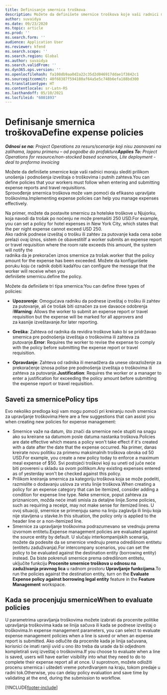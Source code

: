 ```yaml
---
title: Definisanje smernica troškova
description: Možete da definišete smernice troškova koje vaši radnici moraju slediti prilikom unošenja i podnošenja izveštaja o troškovima i putnih zahteva.
author: suvaidya
ms.date: 09/23/2020
ms.topic: article
ms.prod: ''
ms.search.form: ''
audience: Application User
ms.reviewer: kfend
ms.search.scope: ''
ms.search.region: Global
ms.author: suvaidya
ms.search.validFrom: ''
ms.dyn365.ops.version: ''
ms.openlocfilehash: fa108db9aa0d2a22c35d2d046917ddae1f3842c1
ms.sourcegitcommit: 40f68387f594180af64a5e5c748b6efa188bd300
ms.translationtype: HT
ms.contentlocale: sr-Latn-RS
ms.lasthandoff: 05/10/2021
ms.locfileid: "6001893"
---
```

# <a name="define-expense-policies"></a><span data-ttu-id="653cb-103">Definisanje smernica troškova</span><span class="sxs-lookup"><span data-stu-id="653cb-103">Define expense policies</span></span>

<span data-ttu-id="653cb-104">_**Odnosi se na:** Project Operations za resurs/scenarije koji nisu zasnovani na zalihama, laganu primenu – od pogodbe do profakture_</span><span class="sxs-lookup"><span data-stu-id="653cb-104">_**Applies To:** Project Operations for resource/non-stocked based scenarios, Lite deployment - deal to proforma invoicing_</span></span>

<span data-ttu-id="653cb-105">Možete da definišete smernice koje vaši radnici moraju slediti prilikom unošenja i podnošenja izveštaja o troškovima i putnih zahteva.</span><span class="sxs-lookup"><span data-stu-id="653cb-105">You can define policies that your workers must follow when entering and submitting expense reports and travel requisitions.</span></span>         
<span data-ttu-id="653cb-106">Sprovođenje smernica troškova može vam pomoći da efikasno upravljate troškovima.</span><span class="sxs-lookup"><span data-stu-id="653cb-106">Implementing expense policies can help you manage expenses effectively.</span></span>         

<span data-ttu-id="653cb-107">Na primer, možete da postavite smernicu za hotelske troškove u Njujorku, koja navodi da trošak po noćenju ne može premašiti 250 USD.</span><span class="sxs-lookup"><span data-stu-id="653cb-107">For example, you can set a policy for hotel expenses in New York City, which states that the per night expense cannot exceed USD 250.</span></span>       
<span data-ttu-id="653cb-108">Ako radnik podnese izveštaj o trošku ili zahtev za putovanje kada cena sobe prelazi ovaj iznos, sistem će obavestiti</span><span class="sxs-lookup"><span data-stu-id="653cb-108">If a worker submits an expense report or travel requisition where the room rate exceeds this amount, the system will notify the</span></span>         
<span data-ttu-id="653cb-109">radnika da je prekoračen iznos smernice za trošak.</span><span class="sxs-lookup"><span data-stu-id="653cb-109">worker that the policy amount for the expense has been exceeded.</span></span> <span data-ttu-id="653cb-110">Možete da konfigurišete poruku koju će radnik dobiti kada</span><span class="sxs-lookup"><span data-stu-id="653cb-110">You can configure the message that the worker will receive when you</span></span>        
<span data-ttu-id="653cb-111">definišete smernicu.</span><span class="sxs-lookup"><span data-stu-id="653cb-111">define the policy.</span></span>      
        
<span data-ttu-id="653cb-112">Možete da definišete tri tipa smernica:</span><span class="sxs-lookup"><span data-stu-id="653cb-112">You can define three types of policies:</span></span>         
        
- <span data-ttu-id="653cb-113">**Upozorenje**: Omogućava radniku da podnese izveštaj o trošku ili zahtev za putovanje, ali će trošak biti označen za sve davaoce odobrenja i</span><span class="sxs-lookup"><span data-stu-id="653cb-113">**Warning**: Allows the worker to submit an expense report or travel requisition but the expense will be marked for all approvers and</span></span>         
  <span data-ttu-id="653cb-114">za kasnije izveštavanje.</span><span class="sxs-lookup"><span data-stu-id="653cb-114">for later reporting.</span></span>        

- <span data-ttu-id="653cb-115">**Greška**: Zahteva od radnika da revidira troškove kako bi se pridržavao smernica pre podnošenja izveštaja o troškovima ili zahteva za putovanje.</span><span class="sxs-lookup"><span data-stu-id="653cb-115">**Error**: Requires the worker to revise the expense to comply with the policy before submitting the expense report or travel requisition.</span></span>        
 
 - <span data-ttu-id="653cb-116">**Opravdanje**: Zahteva od radnika ili menadžera da unese obrazloženje za prekoračenje iznosa polise pre podnošenja izveštaja o troškovima ili zahteva za putovanje.</span><span class="sxs-lookup"><span data-stu-id="653cb-116">**Justification**: Requires the worker or a manager to enter a justification for exceeding the policy amount before submitting the expense report or travel requisition.</span></span>        

## <a name="policy-tips"></a><span data-ttu-id="653cb-117">Saveti za smernice</span><span class="sxs-lookup"><span data-stu-id="653cb-117">Policy tips</span></span>
<span data-ttu-id="653cb-118">Evo nekoliko predloga koji vam mogu pomoći pri kreiranju novih smernica za upravljanje troškovima:</span><span class="sxs-lookup"><span data-stu-id="653cb-118">Here are a few suggestions that can assist you when creating new policies for expense management:</span></span> 

- <span data-ttu-id="653cb-119">Smernice važe na datum, što znači da smernice neće stupiti na snagu ako su kreirane sa datumom posle datuma nastanka troškova.</span><span class="sxs-lookup"><span data-stu-id="653cb-119">Policies are date effective which means a policy won't take effect if it's created with a date after the date that the expense occurred.</span></span> <span data-ttu-id="653cb-120">Na primer, danas kreirate novu politiku za primenu maksimalnih troškova obroka od 50 USD.</span><span class="sxs-lookup"><span data-stu-id="653cb-120">For example, you create a new policy today to enforce a maximum meal expense of $50.</span></span> <span data-ttu-id="653cb-121">Svi postojeći troškovi koji su uneti od juče neće biti provereni u skladu sa ovom politikom.</span><span class="sxs-lookup"><span data-stu-id="653cb-121">Any existing expenses entered as of yesterday won't be checked against this policy.</span></span>
- <span data-ttu-id="653cb-122">Prilikom kreiranja smernica za kategoriju troškova koja se može podeliti, razmislite o dodavanju uslova za vrstu linije troškova.</span><span class="sxs-lookup"><span data-stu-id="653cb-122">When creating a policy for an expense category that can be itemized, consider adding a condition for expense line type.</span></span> <span data-ttu-id="653cb-123">Neke smernice, poput zahteva za priznanicom, možda neće imati smisla za detaljne linije.</span><span class="sxs-lookup"><span data-stu-id="653cb-123">Some policies, such as requiring a receipt, may not make sense for itemized lines.</span></span> <span data-ttu-id="653cb-124">U ovoj situaciji, smernice se primenjuju samo na liniju zaglavlja ili liniju koja nije stavljena u stavke.</span><span class="sxs-lookup"><span data-stu-id="653cb-124">In this situation, the policy only is applied to the header line or a non-itemized line.</span></span> 
- <span data-ttu-id="653cb-125">Smernice za upravljanje troškovima podrazumevano se vrednuju prema izvornom entitetu.</span><span class="sxs-lookup"><span data-stu-id="653cb-125">Expense management policies are evaluated against the source entity by default.</span></span> <span data-ttu-id="653cb-126">U slučaju interkompanijskih scenarija, možete da podesite da se smernice vrednuju prema odredišnom entitetu (entitetu zaduživanja).</span><span class="sxs-lookup"><span data-stu-id="653cb-126">For intercompany scenarios, you can set the policy to be evaluated against the destination entity (borrowing entity) instead.</span></span> <span data-ttu-id="653cb-127">Da biste pokrenuli smernice prema odredišnom entitetu, uključite funkciju **Procenite smernice troškova u odnosu na zaduživanja pravnog lica** u radnom prostoru **Upravljanje funkcijama**.</span><span class="sxs-lookup"><span data-stu-id="653cb-127">To run the policies against the destination entity, turn on the **Evaluate Expense policy against borrowing legal entity** feature in the **Feature Management** workspace.</span></span>

## <a name="when-to-evaluate-policies"></a><span data-ttu-id="653cb-128">Kada se procenjuju smernice</span><span class="sxs-lookup"><span data-stu-id="653cb-128">When to evaluate policies</span></span>

<span data-ttu-id="653cb-129">U parametrima upravljanja troškovima možete izabrati da procenite politike upravljanja troškovima kada se linija sačuva ili kada se podnese izveštaj o troškovima.</span><span class="sxs-lookup"><span data-stu-id="653cb-129">In expense management parameters, you can select to evaluate expense management policies when a line is saved or when an expense report is submitted.</span></span> <span data-ttu-id="653cb-130">Ako odlučite da procenite kada je linija sačuvana, korisnici će imati raniji uvid u ono što treba da urade da bi odjednom kompletirali svoj izveštaj o troškovima.</span><span class="sxs-lookup"><span data-stu-id="653cb-130">If you choose to evaluate when a line is saved, users will have earlier visibility into what they need to do to complete their expense report all at once.</span></span> <span data-ttu-id="653cb-131">U suprotnom, možete odložiti procenu smernica i uštedeti vreme potvrđivanjem na kraju, tokom predaje u radni tok.</span><span class="sxs-lookup"><span data-stu-id="653cb-131">Otherwise, you can delay policy evaluation and save time by validating at the end, during the submission to workflow.</span></span>


[!INCLUDE[footer-include](../includes/footer-banner.md)]